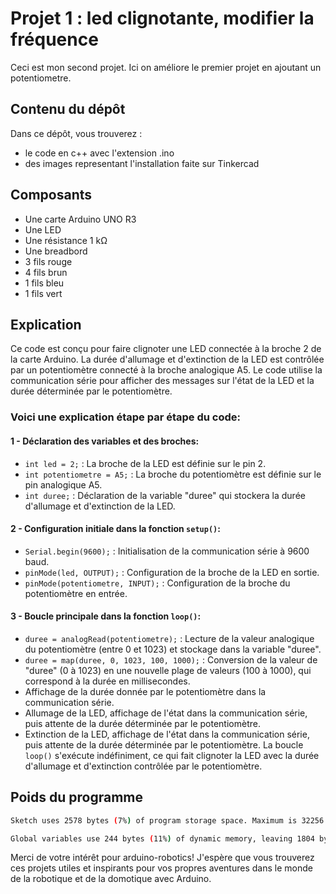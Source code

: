 # Projet 1 : led clignotante, modifier la fréquence
Ceci est mon second projet. Ici on améliore le premier projet en ajoutant un potentiometre.


## Contenu du dépôt
Dans ce dépôt, vous trouverez :

- le code en c++ avec l'extension .ino
- des images representant l'installation faite sur Tinkercad

## Composants
- Une carte Arduino UNO R3
- Une LED
- Une résistance 1 kΩ
- Une breadbord
- 3 fils rouge
- 4 fils brun
- 1 fils bleu
- 1 fils vert

## Explication 
Ce code est conçu pour faire clignoter une LED connectée à la broche 2 de la carte Arduino. La durée d'allumage et d'extinction de la LED est contrôlée par un potentiomètre connecté à la broche analogique A5. Le code utilise la communication série pour afficher des messages sur l'état de la LED et la durée déterminée par le potentiomètre.

### Voici une explication étape par étape du code:

#### 1 - Déclaration des variables et des broches:

- `int led = 2;` : La broche de la LED est définie sur le pin 2.
- `int potentiometre = A5;` : La broche du potentiomètre est définie sur le pin analogique A5.
- `int duree;` : Déclaration de la variable "duree" qui stockera la durée d'allumage et d'extinction de la LED.

#### 2 - Configuration initiale dans la fonction `setup()`:

- `Serial.begin(9600);` : Initialisation de la communication série à 9600 baud.
- `pinMode(led, OUTPUT);` : Configuration de la broche de la LED en sortie.
- `pinMode(potentiometre, INPUT);` : Configuration de la broche du potentiomètre en entrée.

#### 3 - Boucle principale dans la fonction `loop()`:

- `duree = analogRead(potentiometre);` : Lecture de la valeur analogique du potentiomètre (entre 0 et 1023) et stockage dans la variable "duree".
- `duree = map(duree, 0, 1023, 100, 1000);` : Conversion de la valeur de "duree" (0 à 1023) en une nouvelle plage de valeurs (100 à 1000), qui correspond à la durée en millisecondes.
- Affichage de la durée donnée par le potentiomètre dans la communication série.
- Allumage de la LED, affichage de l'état dans la communication série, puis attente de la durée déterminée par le potentiomètre.
- Extinction de la LED, affichage de l'état dans la communication série, puis attente de la durée déterminée par le potentiomètre.
La boucle `loop()` s'exécute indéfiniment, ce qui fait clignoter la LED avec la durée d'allumage et d'extinction contrôlée par le potentiomètre.

## Poids du programme
```sh
Sketch uses 2578 bytes (7%) of program storage space. Maximum is 32256 bytes.

Global variables use 244 bytes (11%) of dynamic memory, leaving 1804 bytes for local variables. Maximum is 2048 bytes.
```


Merci de votre intérêt pour arduino-robotics! J'espère que vous trouverez ces projets utiles et inspirants pour vos propres aventures dans le monde de la robotique et de la domotique avec Arduino.